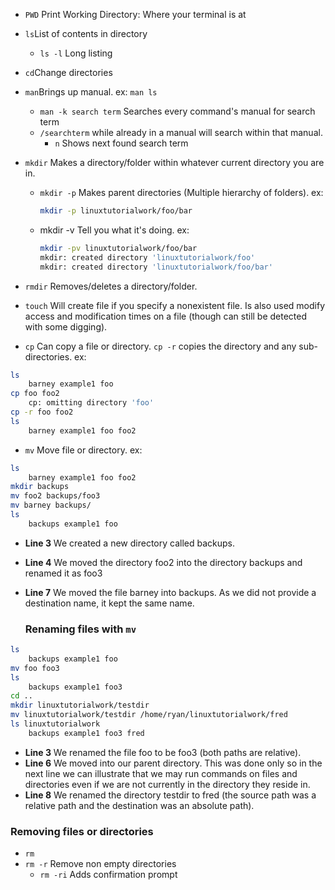 -   `PWD` Print Working Directory: Where your terminal is at
    
-   `ls`List of contents in directory
    
    -   `ls -l` Long listing
-   `cd`Change directories
    
-   `man`Brings up manual. ex: `man ls`
    
    -   `man -k search term` Searches every command's manual for search term
    -   `/searchterm` while already in a manual will search within that manual.
        -   `n` Shows next found search term
-   `mkdir` Makes a directory/folder within whatever current directory you are in.
    
    -   `mkdir -p` Makes parent directories (Multiple hierarchy of folders). ex:
        
        ```bash
        mkdir -p linuxtutorialwork/foo/bar
        ```
        
    -   mkdir -v Tell you what it's doing. ex:
        
        ```bash
        mkdir -pv linuxtutorialwork/foo/bar
        mkdir: created directory 'linuxtutorialwork/foo'
        mkdir: created directory 'linuxtutorialwork/foo/bar'
        ```
        
-   `rmdir` Removes/deletes a directory/folder.
    
-   `touch` Will create file if you specify a nonexistent file. Is also used modify access and modification times on a file (though can still be detected with some digging).
    
-   `cp` Can copy a file or directory. `cp -r` copies the directory and any sub-directories. ex:
    

```bash
ls
    barney example1 foo
cp foo foo2
    cp: omitting directory 'foo'
cp -r foo foo2
ls
    barney example1 foo foo2
```

-   `mv` Move file or directory. ex:

```bash
ls
	barney example1 foo foo2
mkdir backups
mv foo2 backups/foo3
mv barney backups/
ls
	backups example1 foo
```

-   **Line 3** We created a new directory called backups.
    
-   **Line 4** We moved the directory foo2 into the directory backups and renamed it as foo3
    
-   **Line 7** We moved the file barney into backups. As we did not provide a destination name, it kept the same name.
    
    ### Renaming files with `mv`
    

```bash
ls
	backups example1 foo
mv foo foo3
ls
	backups example1 foo3
cd ..
mkdir linuxtutorialwork/testdir
mv linuxtutorialwork/testdir /home/ryan/linuxtutorialwork/fred
ls linuxtutorialwork
	backups example1 foo3 fred
```

-   **Line 3** We renamed the file foo to be foo3 (both paths are relative).
-   **Line 6** We moved into our parent directory. This was done only so in the next line we can illustrate that we may run commands on files and directories even if we are not currently in the directory they reside in.
-   **Line 8** We renamed the directory testdir to fred (the source path was a relative path and the destination was an absolute path).

### Removing files or directories

-   `rm`
-   `rm -r` Remove non empty directories
    -   `rm -ri` Adds confirmation prompt